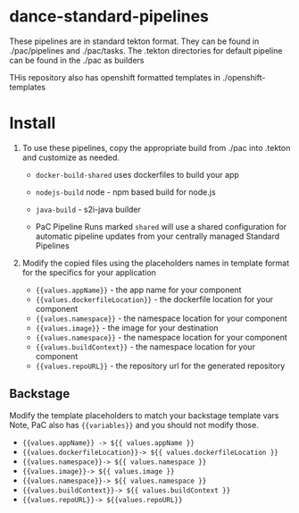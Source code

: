 # dance-standard-pipelines

These pipelines are in standard tekton format. They can be found in ./pac/pipelines and ./pac/tasks.
The .tekton directories for default pipeline can be found in the ./pac as builders

THis repository also has openshift formatted templates in ./openshift-templates

# Install 

1. To use these pipelines, copy the appropriate build from ./pac into .tekton and customize as needed.

    - `docker-build-shared` uses dockerfiles to build your app 
    - `nodejs-build` node - npm based build for node.js 
    - `java-build` -  s2i-java builder
  
    - PaC Pipeline Runs marked `shared` will use a shared configuration for automatic pipeline updates from your centrally managed Standard Pipelines

3. Modify the copied files using the placeholders names in template format for the specifics for your application

   - `{{values.appName}}`  - the app name for your component 
   - `{{values.dockerfileLocation}}`  - the dockerfile location for your component
   - `{{values.namespace}}`  - the namespace location for your component
   - `{{values.image}}`  - the image for your destination 
   - `{{values.namespace}}`  - the namespace location for your component
   - `{{values.buildContext}}`  - the namespace location for your component
   - `{{values.repoURL}}` - the repository url for the generated repository
    

## Backstage
Modify the template placeholders to match your backstage template vars  
Note, PaC also has `{{variables}}` and you should not modify those. 

   - `{{values.appName}} -> ${{ values.appName }}`   
   - `{{values.dockerfileLocation}}-> ${{ values.dockerfileLocation }} `  
   - `{{values.namespace}}-> ${{ values.namespace }} ` 
   - `{{values.image}}-> ${{ values.image }} ` 
   - `{{values.namespace}}-> ${{ values.namespace }} ` 
   - `{{values.buildContext}}-> ${{ values.buildContext }} `  
   - `{{values.repoURL}}-> ${{values.repoURL}}`  
     